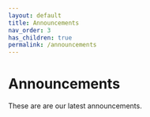 ```yaml
---
layout: default
title: Announcements
nav_order: 3
has_children: true
permalink: /announcements
---
```


# Announcements

These are are our latest announcements.
